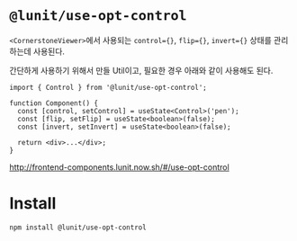 # `@lunit/use-opt-control`

`<CornerstoneViewer>`에서 사용되는 `control={}`, `flip={}`, `invert={}` 상태를 관리하는데 사용된다.

간단하게 사용하기 위해서 만들 Util이고, 필요한 경우 아래와 같이 사용해도 된다.

```tsx
import { Control } from '@lunit/use-opt-control';

function Component() {
  const [control, setControl] = useState<Control>('pen');
  const [flip, setFlip] = useState<boolean>(false);
  const [invert, setInvert] = useState<boolean>(false);

  return <div>...</div>;
}
```

<http://frontend-components.lunit.now.sh/#/use-opt-control>

# Install

```sh
npm install @lunit/use-opt-control
```